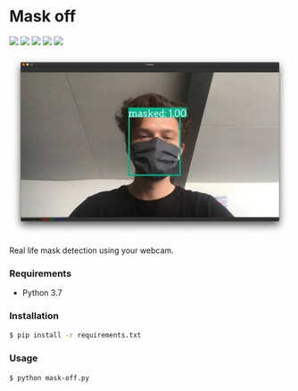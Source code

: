 # Mask off
![](https://img.shields.io/github/issues/partyka1/mask-off)
![](https://img.shields.io/github/forks/partyka1/mask-off)
![](https://img.shields.io/github/stars/partyka1/mask-off)
![](https://img.shields.io/github/license/partyka1/mask-off)
![](https://img.shields.io/github/twitter/partyka1/mask-off)

<p align="center">
  <img src="https://github.com/partyka1/mask-off/blob/master/demo.jpg"/>
</p>

Real life mask detection using your webcam.

### Requirements
* Python 3.7

### Installation
```bash
$ pip install -r requirements.txt
```
### Usage
```bash
$ python mask-off.py
```
